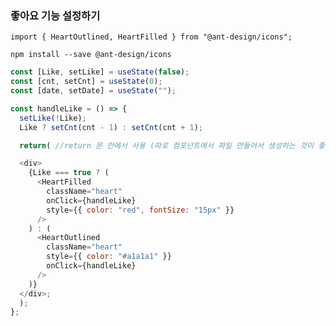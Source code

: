 ### 좋아요 기능 설정하기

    import { HeartOutlined, HeartFilled } from "@ant-design/icons";

    npm install --save @ant-design/icons

```js
const [Like, setLike] = useState(false);
const [cnt, setCnt] = useState(0);
const [date, setDate] = useState("");

const handleLike = () => {
  setLike(!Like);
  Like ? setCnt(cnt - 1) : setCnt(cnt + 1);

  return( //return 문 안에서 사용 (따로 컴포넌트에서 파일 만들어서 생성하는 것이 좋음)

  <div>
    {Like === true ? (
      <HeartFilled
        className="heart"
        onClick={handleLike}
        style={{ color: "red", fontSize: "15px" }}
      />
    ) : (
      <HeartOutlined
        className="heart"
        style={{ color: "#a1a1a1" }}
        onClick={handleLike}
      />
    )}
  </div>;
  );
};
```
